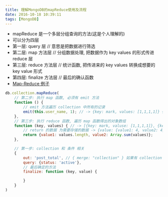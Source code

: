 ```yaml
---
title: 理解MongoDB的mapReduce使用及流程
date: 2016-10-18 10:39:11
tags: [MongoDB]
---
```


* mapReduce 是一个多层分组查询的方法(这是个人理解的)
* 可以分为四层
* 第一层: query 层  // 意思是把数据进行筛选
* 第二层: map 方法层  // 分组数据处理, 把数据作为 key values 的形式传进 reduce 层
* 第三层: reduce 方法层  // 统计函数, 把传进来的 key values 转换成想要的 key value 形式
* 第四层: finalize 方法层  // 最后的确认函数
* [Map-Reduce 例子](http://docs.mongoing.com/manual-zh/tutorial/map-reduce-examples.html)

<!--more-->

```js
db.collection.mapReduce(
	// 第二步: 执行 map 函数, 必须有 emit 方法
	function () {
		// emit 方法遍历 collection 中所有的记录
		emit(this.user_name, 1); // -> {key: mark, values: [1,1,1,1]} {key: runoob, values: 1}
	},
	// 第三步: 执行 reduce 函数, 遍历 map 函数得出的对象数组
	function (key, values) { // -> [{key: mark, valuse: [1,1,1,1]}, {key: runoob, values: 1}]
		// return 的数据 为需要存储的数据 -> {value: {value1: 4, value2: 4}}
		return {value1: values.length, value2: Array.sum(values)};
	},

	// 第一步: collection 和 条件 相关
	{
		out: 'post_total', // { merge: "collection" } 如果有 collection 会重写 数据, 可 merge
		query: {status: 'active'},
		// 最后确定的方法
		finalize: function (key, value) {

		}
	}
)
```